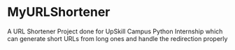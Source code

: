 # MyURLShortener
A URL Shortener Project done for UpSkill Campus Python Internship which can generate short URLs from long ones and handle the redirection properly
